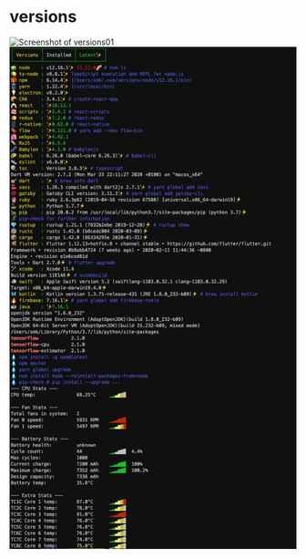 # versions

![Screenshot of versions01](https://github.com/soominkimu/versions/blob/master/version01.png)
![Screenshot of versions02](https://github.com/soominkimu/versions/blob/master/version02.png)
